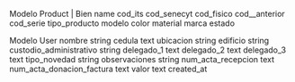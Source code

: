 Modelo Product | Bien
name
cod_its
cod_senecyt
cod_fisico
cod__anterior
cod_serie
tipo_producto
modelo
color
material 
marca
estado

Modelo User
nombre string
cedula text
ubicacion string
edificio string
custodio_administrativo string
delegado_1 text
delegado_2 text
delegado_3 text
tipo_novedad string
observaciones string
num_acta_recepcion text
num_acta_donacion_factura text
valor text
created_at

